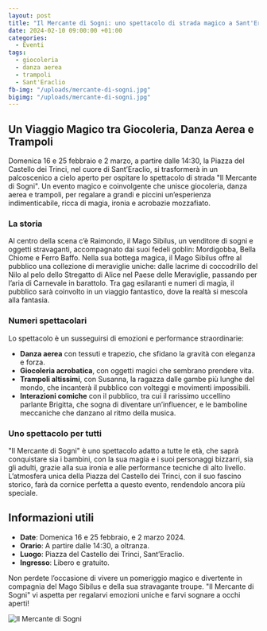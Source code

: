 ```yaml
---
layout: post
title: "Il Mercante di Sogni: uno spettacolo di strada magico a Sant'Eraclio"
date: 2024-02-10 09:00:00 +01:00
categories:
  - Eventi
tags:
  - giocoleria
  - danza aerea
  - trampoli
  - Sant'Eraclio
fb-img: "/uploads/mercante-di-sogni.jpg"
bigimg: "/uploads/mercante-di-sogni.jpg"
---
```


## Un Viaggio Magico tra Giocoleria, Danza Aerea e Trampoli

Domenica 16 e 25 febbraio e 2 marzo, a partire dalle 14:30, la Piazza del Castello dei Trinci, nel cuore di Sant’Eraclio, si trasformerà in un palcoscenico a cielo aperto per ospitare lo spettacolo di strada "Il Mercante di Sogni". Un evento magico e coinvolgente che unisce giocoleria, danza aerea e trampoli, per regalare a grandi e piccini un’esperienza indimenticabile, ricca di magia, ironia e acrobazie mozzafiato.

### La storia

Al centro della scena c’è Raimondo, il Mago Sibilus, un venditore di sogni e oggetti stravaganti, accompagnato dai suoi fedeli goblin: Mordigobba, Bella Chiome e Ferro Baffo. Nella sua bottega magica, il Mago Sibilus offre al pubblico una collezione di meraviglie uniche: dalle lacrime di coccodrillo del Nilo al pelo dello Stregatto di Alice nel Paese delle Meraviglie, passando per l’aria di Carnevale in barattolo. Tra gag esilaranti e numeri di magia, il pubblico sarà coinvolto in un viaggio fantastico, dove la realtà si mescola alla fantasia.

### Numeri spettacolari

Lo spettacolo è un susseguirsi di emozioni e performance straordinarie:

- **Danza aerea** con tessuti e trapezio, che sfidano la gravità con eleganza e forza.
- **Giocoleria acrobatica**, con oggetti magici che sembrano prendere vita.
- **Trampoli altissimi**, con Susanna, la ragazza dalle gambe più lunghe del mondo, che incanterà il pubblico con volteggi e movimenti impossibili.
- **Interazioni comiche** con il pubblico, tra cui il rarissimo uccellino parlante Brigitta, che sogna di diventare un’influencer, e le bamboline meccaniche che danzano al ritmo della musica.

### Uno spettacolo per tutti

"Il Mercante di Sogni" è uno spettacolo adatto a tutte le età, che saprà conquistare sia i bambini, con la sua magia e i suoi personaggi bizzarri, sia gli adulti, grazie alla sua ironia e alle performance tecniche di alto livello. L’atmosfera unica della Piazza del Castello dei Trinci, con il suo fascino storico, farà da cornice perfetta a questo evento, rendendolo ancora più speciale.

## Informazioni utili

- **Date**: Domenica 16 e 25 febbraio, e 2 marzo 2024.
- **Orario**: A partire dalle 14:30, a oltranza.
- **Luogo**: Piazza del Castello dei Trinci, Sant’Eraclio.
- **Ingresso**: Libero e gratuito.

Non perdete l’occasione di vivere un pomeriggio magico e divertente in compagnia del Mago Sibilus e della sua stravagante troupe. "Il Mercante di Sogni" vi aspetta per regalarvi emozioni uniche e farvi sognare a occhi aperti!

![Il Mercante di Sogni](/uploads/mercante-di-sogni-immagine.jpg)
